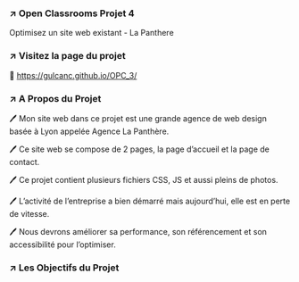 
### ↗️ Open Classrooms Projet 4

Optimisez un site web existant - La Panthere

### ↗️ Visitez la page du projet
🔗 https://gulcanc.github.io/OPC_3/

### ↗️ A Propos du Projet

:pen: Mon site web dans ce projet est une grande agence de web design basée à Lyon appelée Agence La Panthère. 

:pen: Ce site web se compose de 2 pages, la page d’accueil et la page de contact.

:pen: Ce projet contient plusieurs fichiers CSS, JS et aussi pleins de photos.

:pen: L’activité de l’entreprise a bien démarré mais aujourd’hui, elle est en perte de vitesse.

:pen: Nous devrons améliorer sa performance, son référencement et son accessibilité pour l’optimiser.



### ↗️ Les Objectifs du Projet




